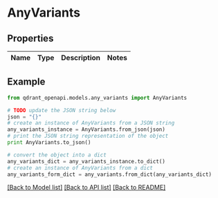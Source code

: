 # AnyVariants


## Properties
Name | Type | Description | Notes
------------ | ------------- | ------------- | -------------

## Example

```python
from qdrant_openapi.models.any_variants import AnyVariants

# TODO update the JSON string below
json = "{}"
# create an instance of AnyVariants from a JSON string
any_variants_instance = AnyVariants.from_json(json)
# print the JSON string representation of the object
print AnyVariants.to_json()

# convert the object into a dict
any_variants_dict = any_variants_instance.to_dict()
# create an instance of AnyVariants from a dict
any_variants_form_dict = any_variants.from_dict(any_variants_dict)
```
[[Back to Model list]](../README.md#documentation-for-models) [[Back to API list]](../README.md#documentation-for-api-endpoints) [[Back to README]](../README.md)


